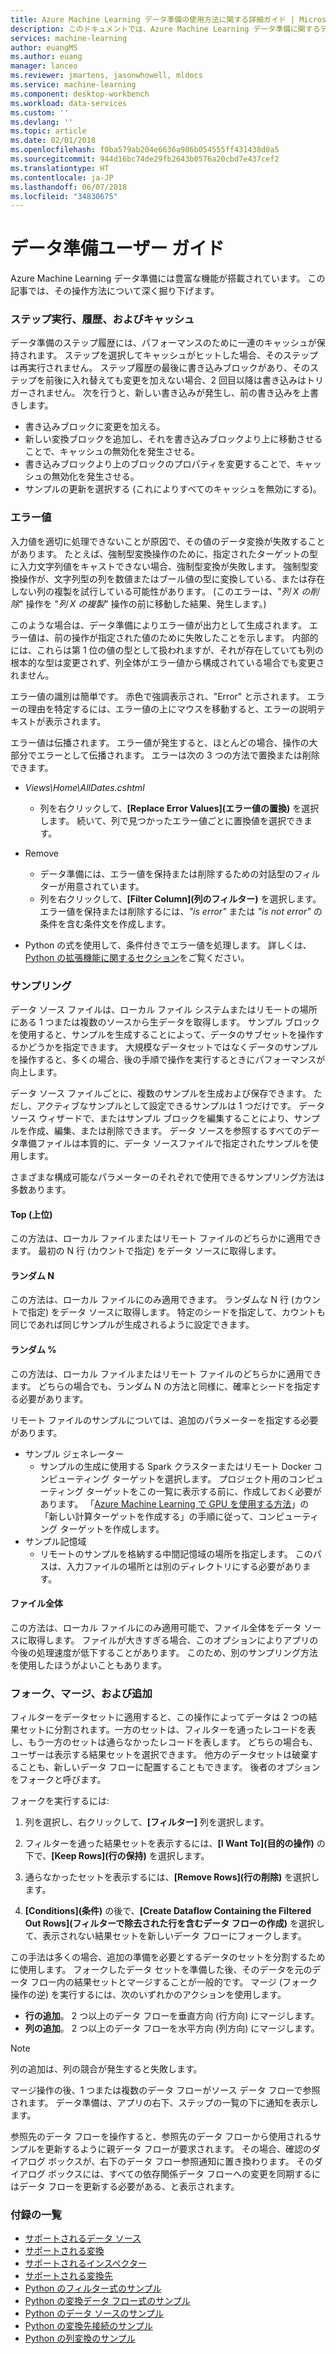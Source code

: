 ```yaml
---
title: Azure Machine Learning データ準備の使用方法に関する詳細ガイド | Microsoft Docs
description: このドキュメントでは、Azure Machine Learning データ準備に関するデータの問題を解決する方法の概要と詳細について説明します
services: machine-learning
author: euangMS
ms.author: euang
manager: lanceo
ms.reviewer: jmartens, jasonwhowell, mldocs
ms.service: machine-learning
ms.component: desktop-workbench
ms.workload: data-services
ms.custom: ''
ms.devlang: ''
ms.topic: article
ms.date: 02/01/2018
ms.openlocfilehash: f0ba579ab204e6636a986b054555ff431438d0a5
ms.sourcegitcommit: 944d16bc74de29fb2643b0576a20cbd7e437cef2
ms.translationtype: HT
ms.contentlocale: ja-JP
ms.lasthandoff: 06/07/2018
ms.locfileid: "34830675"
---
```

# <a name="data-preparations-user-guide"></a>データ準備ユーザー ガイド 
Azure Machine Learning データ準備には豊富な機能が搭載されています。 この記事では、その操作方法について深く掘り下げます。

### <a name="step-execution-history-and-caching"></a>ステップ実行、履歴、およびキャッシュ 
データ準備のステップ履歴には、パフォーマンスのために一連のキャッシュが保持されます。 ステップを選択してキャッシュがヒットした場合、そのステップは再実行されません。 ステップ履歴の最後に書き込みブロックがあり、そのステップを前後に入れ替えても変更を加えない場合、2 回目以降は書き込みはトリガーされません。 次を行うと、新しい書き込みが発生し、前の書き込みを上書きします。

- 書き込みブロックに変更を加える。
- 新しい変換ブロックを追加し、それを書き込みブロックより上に移動させることで、キャッシュの無効化を発生させる。
- 書き込みブロックより上のブロックのプロパティを変更することで、キャッシュの無効化を発生させる。
- サンプルの更新を選択する (これによりすべてのキャッシュを無効にする)。

### <a name="error-values"></a>エラー値

入力値を適切に処理できないことが原因で、その値のデータ変換が失敗することがあります。 たとえば、強制型変換操作のために、指定されたターゲットの型に入力文字列値をキャストできない場合、強制型変換が失敗します。 強制型変換操作が、文字列型の列を数値またはブール値の型に変換している、または存在しない列の複製を試行している可能性があります。 (このエラーは、"*列 X の削除*" 操作を "*列 X の複製*" 操作の前に移動した結果、発生します。)

このような場合は、データ準備によりエラー値が出力として生成されます。 エラー値は、前の操作が指定された値のために失敗したことを示します。 内部的には、これらは第 1 位の値の型として扱われますが、それが存在していても列の根本的な型は変更されず、列全体がエラー値から構成されている場合でも変更されません。

エラー値の識別は簡単です。 赤色で強調表示され、"Error" と示されます。 エラーの理由を特定するには、エラー値の上にマウスを移動すると、エラーの説明テキストが表示されます。

エラー値は伝播されます。 エラー値が発生すると、ほとんどの場合、操作の大部分でエラーとして伝播されます。 エラーは次の 3 つの方法で置換または削除できます。

* *Views\\Home\\AllDates.cshtml*
    -  列を右クリックして、**[Replace Error Values]\(エラー値の置換\)** を選択します。 続いて、列で見つかったエラー値ごとに置換値を選択できます。

* Remove
    - データ準備には、エラー値を保持または削除するための対話型のフィルターが用意されています。
    - 列を右クリックして、**[Filter Column]\(列のフィルター\)** を選択します。 エラー値を保持または削除するには、*"is error"* または *"is not error"* の条件を含む条件文を作成します。

* Python の式を使用して、条件付きでエラー値を処理します。 詳しくは、[Python の拡張機能に関するセクション](data-prep-python-extensibility-overview.md)をご覧ください。

### <a name="sampling"></a>サンプリング
データ ソース ファイルは、ローカル ファイル システムまたはリモートの場所にある 1 つまたは複数のソースから生データを取得します。 サンプル ブロックを使用すると、サンプルを生成することによって、データのサブセットを操作するかどうかを指定できます。 大規模なデータセットではなくデータのサンプルを操作すると、多くの場合、後の手順で操作を実行するときにパフォーマンスが向上します。

データ ソース ファイルごとに、複数のサンプルを生成および保存できます。 ただし、アクティブなサンプルとして設定できるサンプルは 1 つだけです。 データ ソース ウィザードで、またはサンプル ブロックを編集することにより、サンプルを作成、編集、または削除できます。 データ ソースを参照するすべてのデータ準備ファイルは本質的に、データ ソースファイルで指定されたサンプルを使用します。

さまざまな構成可能なパラメーターのそれぞれで使用できるサンプリング方法は多数あります。

#### <a name="top"></a>Top (上位)
この方法は、ローカル ファイルまたはリモート ファイルのどちらかに適用できます。 最初の N 行 (カウントで指定) をデータ ソースに取得します。

#### <a name="random-n"></a>ランダム N 
この方法は、ローカル ファイルにのみ適用できます。 ランダムな N 行 (カウントで指定) をデータ ソースに取得します。 特定のシードを指定して、カウントも同じであれば同じサンプルが生成されるように設定できます。

#### <a name="random-"></a>ランダム % 
この方法は、ローカル ファイルまたはリモート ファイルのどちらかに適用できます。 どちらの場合でも、ランダム N の方法と同様に、確率とシードを指定する必要があります。

リモート ファイルのサンプルについては、追加のパラメーターを指定する必要があります。

- サンプル ジェネレーター 
  - サンプルの生成に使用する Spark クラスターまたはリモート Docker コンピューティング ターゲットを選択します。 プロジェクト用のコンピューティング ターゲットをこの一覧に表示する前に、作成しておく必要があります。 「[Azure Machine Learning で GPU を使用する方法](how-to-use-gpu.md)」の「新しい計算ターゲットを作成する」の手順に従って、コンピューティング ターゲットを作成します。
- サンプル記憶域 
  - リモートのサンプルを格納する中間記憶域の場所を指定します。 このパスは、入力ファイルの場所とは別のディレクトリにする必要があります。

#### <a name="full-file"></a>ファイル全体 
この方法は、ローカル ファイルにのみ適用可能で、ファイル全体をデータ ソースに取得します。 ファイルが大きすぎる場合、このオプションによりアプリの今後の処理速度が低下することがあります。 このため、別のサンプリング方法を使用したほうがよいこともあります。


### <a name="fork-merge-and-append"></a>フォーク、マージ、および追加

フィルターをデータセットに適用すると、この操作によってデータは 2 つの結果セットに分割されます。一方のセットは、フィルターを通ったレコードを表し、もう一方のセットは通らなかったレコードを表します。 どちらの場合も、ユーザーは表示する結果セットを選択できます。 他方のデータセットは破棄することも、新しいデータ フローに配置することもできます。 後者のオプションをフォークと呼びます。

フォークを実行するには: 
1. 列を選択し、右クリックして、**[フィルター]** 列を選択します。

2. フィルターを通った結果セットを表示するには、**[I Want To]\(目的の操作\)** の下で、**[Keep Rows]\(行の保持\)** を選択します。

3. 通らなかったセットを表示するには、**[Remove Rows]\(行の削除\)** を選択します。

4. **[Conditions]\(条件\)** の後で、**[Create Dataflow Containing the Filtered Out Rows]\(フィルターで除去された行を含むデータ フローの作成\)** を選択して、表示されない結果セットを新しいデータ フローにフォークします。


この手法は多くの場合、追加の準備を必要とするデータのセットを分割するために使用します。 フォークしたデータ セットを準備した後、そのデータを元のデータ フロー内の結果セットとマージすることが一般的です。 マージ (フォーク操作の逆) を実行するには、次のいずれかのアクションを使用します。

- **行の追加**。 2 つ以上のデータ フローを垂直方向 (行方向) にマージします。 
- **列の追加**。 2 つ以上のデータ フローを水平方向 (列方向) にマージします。


>[!NOTE]
>列の追加は、列の競合が発生すると失敗します。


マージ操作の後、1 つまたは複数のデータ フローがソース データ フローで参照されます。 データ準備は、アプリの右下、ステップの一覧の下に通知を表示します。


参照先のデータ フローを操作すると、参照先のデータ フローから使用されるサンプルを更新するように親データ フローが要求されます。 その場合、確認のダイアログ ボックスが、右下のデータ フロー参照通知に置き換わります。 そのダイアログ ボックスには、すべての依存関係データ フローへの変更を同期するにはデータ フローを更新する必要がある、と表示されます。

### <a name="list-of-appendices"></a>付録の一覧 
* [サポートされるデータ ソース](data-prep-appendix2-supported-data-sources.md)  
* [サポートされる変換](data-prep-appendix3-supported-transforms.md)  
* [サポートされるインスペクター](data-prep-appendix4-supported-inspectors.md)  
* [サポートされる変換先](data-prep-appendix5-supported-destinations.md)  
* [Python のフィルター式のサンプル](data-prep-appendix6-sample-filter-expressions-python.md)  
* [Python の変換データ フロー式のサンプル](data-prep-appendix7-sample-transform-data-flow-python.md)  
* [Python のデータ ソースのサンプル](data-prep-appendix8-sample-source-connections-python.md)  
* [Python の変換先接続のサンプル](data-prep-appendix9-sample-destination-connections-python.md)  
* [Python の列変換のサンプル](data-prep-appendix10-sample-custom-column-transforms-python.md)  
